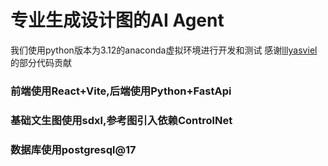 # 专业生成设计图的AI Agent
我们使用python版本为3.12的anaconda虚拟环境进行开发和测试
感谢[lllyasviel](https://github.com/lllyasviel)的部分代码贡献
### 前端使用React+Vite,后端使用Python+FastApi
### 基础文生图使用sdxl,参考图引入依赖ControlNet
### 数据库使用postgresql@17